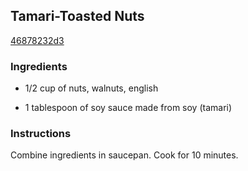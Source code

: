 ## Tamari-Toasted Nuts

[46878232d3](https://recipeland.com/recipe/v/tamari-toasted-nuts-46828)

### Ingredients

 - 1/2 cup of nuts, walnuts, english

 - 1 tablespoon of soy sauce made from soy (tamari)

### Instructions

Combine ingredients in saucepan. Cook for 10 minutes.